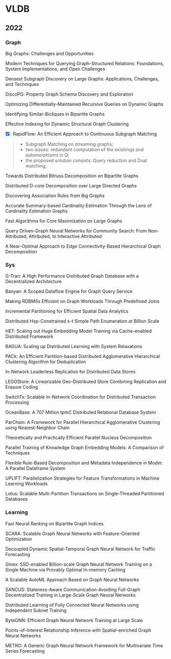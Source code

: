 # VLDB

## 2022

### Graph

Big Graphs: Challenges and Opportunities

Modern Techniques for Querying Graph-Structured Relations: Foundations, System Implementations, and Open Challenges

Densest Subgraph Discovery on Large Graphs: Applications, Challenges, and Techniques

DiscoPG: Property Graph Schema Discovery and Exploration

Optimizing Differentially-Maintained Recursive Queries on Dynamic Graphs

Identifying Similar-Bicliques in Bipartite Graphs

Effective Indexing for Dynamic Structural Graph Clustering

- [x] RapidFlow: An Efficient Approach to Continuous Subgraph Matching
> - Subgraph Matching on streaming graphs;
  > - two issues: redundant computation of the exisitings and automorphisms in Q;
  > - the proposed solution consists: Query reduction and Dual matching;

Towards Distributed Bitruss Decomposition on Bipartite Graphs

Distributed D-core Decomposition over Large Directed Graphs

Discovering Association Rules from Big Graphs

Accurate Summary-based Cardinality Estimation Through the Lens of Cardinality Estimation Graphs

Fast Algorithms for Core Maximization on Large Graphs

Query Driven-Graph Neural Networks for Community Search: From Non-Attributed, Attributed, to Interactive Attributed

A Near-Optimal Approach to Edge Connectivity-Based Hierarchical Graph Decomposition

### Sys

G-Tran: A High Performance Distributed Graph Database with a Decentralized Architecture

Banyan: A Scoped Dataflow Engine for Graph Query Service

Making RDBMSs Efficient on Graph Workloads Through Predefined Joins

Incremental Partitioning for Efficient Spatial Data Analytics

Distributed Hop-Constrained s-t Simple Path Enumeration at Billion Scale

HET: Scaling out Huge Embedding Model Training via Cache-enabled Distributed Framework

BAGUA: Scaling up Distributed Learning with System Relaxations

PACk: An Efficient Partition-based Distributed Agglomerative Hierarchical Clustering Algorithm for Deduplication

In-Network Leaderless Replication for Distributed Data Stores

LEGOStore: A Linearizable Geo-Distributed Store Combining Replication and Erasure Coding

SwitchTx: Scalable In-Network Coordination for Distributed Transaction Processing

OceanBase: A 707 Million tpmC Distributed Relational Database System

ParChain: A Framework for Parallel Hierarchical Agglomerative Clustering using Nearest-Neighbor Chain

Theoretically and Practically Efficient Parallel Nucleus Decomposition

Parallel Training of Knowledge Graph Embedding Models: A Comparison of Techniques

Flexible Rule-Based Decomposition and Metadata Independence in Modin: A Parallel Dataframe System

UPLIFT: Parallelization Strategies for Feature Transformations in Machine Learning Workloads

Lotus: Scalable Multi-Partition Transactions on Single-Threaded Partitioned Databases

### Learning

Fast Neural Ranking on Bipartite Graph Indices

SCARA: Scalable Graph Neural Networks with Feature-Oriented Optimization

Decoupled Dynamic Spatial-Temporal Graph Neural Network for Traffic Forecasting

Ginex: SSD-enabled Billion-scale Graph Neural Network Training on a Single Machine via Provably Optimal In-memory Caching

A Scalable AutoML Approach Based on Graph Neural Networks

SANCUS: Staleness-Aware Communication-Avoiding Full-Graph Decentralized Training in Large-Scale Graph Neural Networks

Distributed Learning of Fully Connected Neural Networks using Independent Subnet Training

ByteGNN: Efficient Graph Neural Network Training at Large Scale

Points-of-Interest Relationship Inference with Spatial-enriched Graph Neural Networks

METRO: A Generic Graph Neural Network Framework for Multivariate Time Series Forecasting

